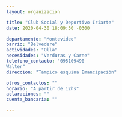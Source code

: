 ```yaml
---
layout: organizacion

title: "Club Social y Deportivo Iriarte"
date: 2020-04-30 18:09:30 -0300

departamento: "Montevideo"
barrio: "Belvedere"
actividades: "Olla"
necesidades: "Verduras y Carne"
telefono_contacto: "095109490
Walter"
direccion: "Tampico esquina Emancipación"

otros_contactos: ""
horario: "A partir de 12hs"
aclaraciones: ""
cuenta_bancaria: ""

---
```


